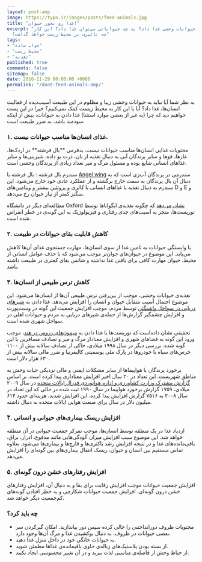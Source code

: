 ```yaml
---
layout: post-amp
image: https://typo.ir/images/posts/feed-animals.jpg
title: "غذا رو نخور حیوان!"
excerpt: "آیا باید به حیوانات وحشی غذا داد؟ به چه حیواناتی می‌توان غذا داد؟ این کار
  چه تاثیری بر محیط زیست خواهد گذاشت؟"
tags:
- "جواب ساده"
- "محیط زیست"
- "تغذیه"
published: true
comments: false
sitemap: false
date: 2016-11-29 00:00:00 +0000
permalink: "/dont-feed-animals-amp/"
---
```


به نظر شما آیا نباید به حیوانات وحشی زیبا و مظلوم در این طبیعت آسیب‌دیده از فعالیت انسان‌ها، غذا داد؟ آیا با این کار به محیط زیست کمک نمی‌کنیم؟ خیر! در این پست خواهیم دید که چرا (به غیر از بعضی موارد استثنا) غذا دادن به حیوانات، بیش از اینکه سودمند باشد، به ضرر طبیعت است.

### ۱. غذای انسان‌ها مناسب حیوانات نیست.
<figure class="align-left"><amp-img src="https://upload.wikimedia.org/wikipedia/commons/thumb/e/e6/Angelwing.jpg/218px-Angelwing.jpg" width="218px" height="145px" alt="Angel Wing Disease"></amp-img></figure>
محتویات غذایی انسان‌ها مناسب حیوانات نیست. بدفرمی **بال فرشته** در اردک‌ها، غازها، قوها و سایر پرندگان آبی به دنبال تغذیه از نان، ذرت بو داده، شیرینی‌ها و سایر غذاهای انسانی شایع بوده و مسئول مرگ و میر تعداد زیادی از پرندگان وحشی است.

سندرم بال فرشته
:   بال فرشته یا [Angel wing](https://lafeber.com/vet/waterfowl-diseases-a-cheat-sheet/#wing "Angel Wing") سندرمی در پرندگان آب‌زی است که به دنبال آن بال پرندگان به سمت خارج برگشته و از عملکرد عادی خود خارج می‌شود. این سندرم به دنبال تغذیه با غذاهای انسانی با کالری و پروتئین بیشتر و ویتامین‌های D و E و منگنز کمتر از نیاز حیوان رخ می‌دهد.

مطالعه‌ای دیگر در دانشگاه Oxford [نشان می‌دهد](https://academic.oup.com/conphys/article-lookup/doi/10.1093/conphys/cot032 "Physiological effects of tourism and associated food provisioning in an endangered iguana") که چگونه تغذیه‌ی ایگواناها توسط توریست‌ها، منجر به آسیب‌های جدی رفتاری و فیزیولوژیک به این گونه‌ی در خطر انقراض شده است.

<center>
<amp-twitter width="500"
  height="470"
  layout="responsive"
  data-tweetid="802158549346422785"
  data-cards="hidden">
</amp-twitter>
</center>

### ۲. کاهش قابلیت بقای حیوانات در طبیعت
با وابستگی حیوانات به تامین غذا از سوی انسان‌ها، مهارت جستجوی غذای آن‌ها کاهش می‌یابد. این موضوع در حیوان‌های جوان‌تر موجب می‌شود که با حذف عوامل انسانی از محیط، حیوان مهارت کافی برای یافتن غذا نداشته و شانس بقای کمتری در طبیعت داشته باشد.

### ۳. کاهش ترس طبیعی از انسان‌ها
تغذیه‌ی حیوانات وحشی، موجب از بین‌رفتن ترس طبیعی آن‌ها از انسان‌ها می‌شود. این موضوع احتمال آسیب متقابل حیوان و انسان را افزایش می‌دهد. غذا دادن به [شیرهای دریایی در سواحل واشنگتن](http://q13fox.com/2013/09/26/sea-lions-getting-aggressive-in-westport/ "Aggressive Sea Lions said to chase dogs, people and rankle fishermen") توسط مردم، موجب افزایش جمعیت این گونه در وست‌پورت و افزایش چشمگیر گزارش‌ها از حمله‌ی شیرهای دریایی به مردم و حیوانات اهلی در سواحل شهری شده است.

تحقیقی نشان داده‌است که توریست‌ها با غذا دادن به [میمون‌های رزوس در هند](http://threatenedtaxa.in/ZooPrintJournal/2011/April/o266926iv111656-1662.pdf "Effect of human feeding on the road mortality of Rhesus Macaques")، موجب ورود این گونه به فضاهای شهری و افزایش معنادار مرگ و میر و تصادف مسافرین با این گونه شده. بررسی دیگر در سال ۱۹۹۸ میلادی، حاکی از تصادف سالانه بیش از ۱۱۰۰ خرس‌های سیاه با خودروها در پارک ملی یوسمیتی کالیفرنیا و ضرر مالی سالانه بیش از ۶۳۰ هزار دلار است.

برخورد پرندگان با هواپیماها از سایر مشکلات ایمنی و مالی نزدیکی حیات وحش به مناطق شهریست. این تعداد در ۲۰ سال اخیر افزایش معناداری پیدا کرده است. بر اساس [گزارش مشترک وزارت کشاورزی و اداره هوانوردی فدرال ایالات متحده](https://www.aphis.usda.gov/wildlife_damage/nwrc/publications/factsheets/FS_urban_wildlife_conflicts.pdf "Reducing Urban Wildlife Conflicts") در سال ۲۰۰۹ میلادی، ۱۷۵۹ گزارش برخورد هواپیما در سال ۱۹۹۰ ثبت شده در حالی که این تعداد در سال ۲۰۰۸ به ۷۵۱۶ گزارش افزایش پیدا کرده. این افزایش شدید، هزینه‌ای حدود ۶۱۴ میلیون دلار در سال برای صنعت هوایی ایالات متحده به دنبال داشته.

### ۴. افزایش ریسک بیماری‌های حیوانی و انسانی
ازدیاد غذا در یک منطقه توسط انسان‌ها، موجب تمرکز جمعیت حیوانی در آن منطقه خواهد شد. این موضوع سبب افزایش میزان آلودگی‌هایی مانند مدفوع، ادرار، بزاق، باقی‌مانده‌های غذا و در نتیجه افزایش رشد باکتری‌ها و قارچ‌ها و بیماری‌ها می‌شود. بعلاوه تماس مستقیم بین انسان و حیوان، ریسک انتقال بیماری‌های بین گونه‌ای را افزایش می‌دهد.

### ۵. افزایش رفتارهای خشن درون گونه‌ای
افزایش جمعیت حیوانات موجب افزایش رقابت برای بقا و به دنبال آن، افزایش رفتارهای خشن درون گونه‌ای، افزایش جمعیت حیوانات شکارچی و به خطر افتادن گونه‌های کم‌جمعیت دیگر خواهد شد.

### چه باید کرد؟
  * محتویات ظروف دورانداختنی را خالی کرده سپس دور بیاندازید. امکان گیرکردن سر بعضی حیوانات در ظروف، به دنبال بوکشیدن غذا و مرگ آن‌ها وجود دارد.
  * به حیوانات خانگی خود در داخل منزل غذا دهید.
  * از بسته بودن پلاستیک‌های زباله‌ی حاوی باقیمانده‌ی غذاها مطمئن شوید.
  * از حیاط وحش از فاصله‌ی مناسبی لذت ببرید و در آن تغییر محسوسی ایجاد نکنید.

